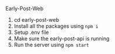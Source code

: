 Early-Post-Web

1. cd early-post-web 
2. Install all the packages using `npm i`
3. Setup .env file
4. Make sure the early-post-api is running
5. Run the server using `npm start`